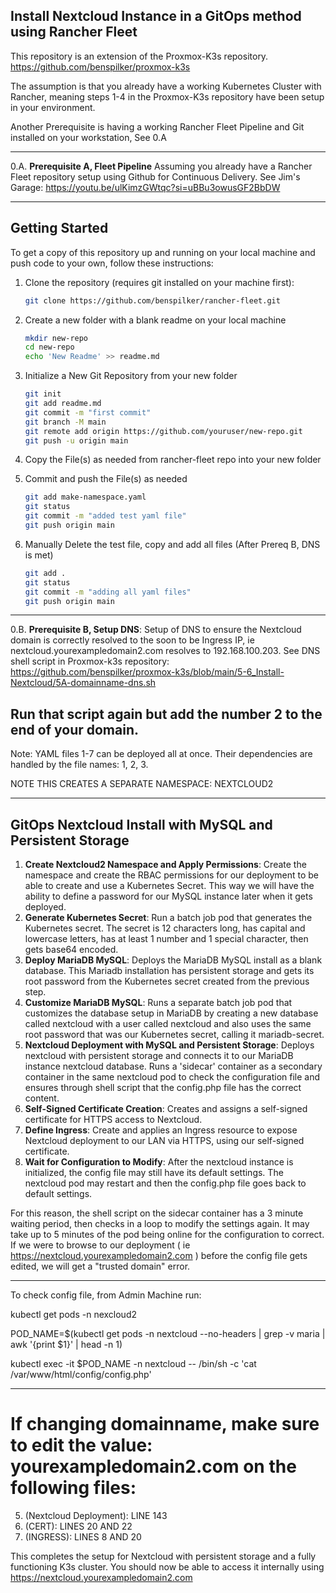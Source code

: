 ## Install Nextcloud Instance in a GitOps method using Rancher Fleet

This repository is an extension of the Proxmox-K3s repository.
https://github.com/benspilker/proxmox-k3s

The assumption is that you already have a working Kubernetes Cluster with Rancher, meaning steps 1-4 in the Proxmox-K3s repository have been setup in your environment.

Another Prerequisite is having a working Rancher Fleet Pipeline and Git installed on your workstation, See 0.A

---

0.A. **Prerequisite A, Fleet Pipeline** Assuming you already have a Rancher Fleet repository setup using Github for Continuous Delivery. See Jim's Garage: https://youtu.be/ulKimzGWtqc?si=uBBu3owusGF2BbDW

---
## Getting Started

To get a copy of this repository up and running on your local machine and push code to your own, follow these instructions:

1. Clone the repository (requires git installed on your machine first):
    ```bash
    git clone https://github.com/benspilker/rancher-fleet.git

2. Create a new folder with a blank readme on your local machine
    ```bash
    mkdir new-repo
    cd new-repo
    echo 'New Readme' >> readme.md

3. Initialize a New Git Repository from your new folder
    ```bash
    git init
    git add readme.md
    git commit -m "first commit"
    git branch -M main
    git remote add origin https://github.com/youruser/new-repo.git
    git push -u origin main

4. Copy the File(s) as needed from rancher-fleet repo into your new folder

5. Commit and push the File(s) as needed
    ```bash
    git add make-namespace.yaml
    git status
    git commit -m "added test yaml file"
    git push origin main

6. Manually Delete the test file, copy and add all files (After Prereq B, DNS is met)
      ```bash
    git add .
    git status
    git commit -m "adding all yaml files"
    git push origin main
---
0.B. **Prerequisite B, Setup DNS**: Setup of DNS to ensure the Nextcloud domain is correctly resolved to the soon to be Ingress IP, ie nextcloud.yourexampledomain2.com resolves to 192.168.100.203.
See DNS shell script in Proxmox-k3s repository: https://github.com/benspilker/proxmox-k3s/blob/main/5-6_Install-Nextcloud/5A-domainname-dns.sh

Run that script again but add the number 2 to the end of your domain.
---
Note: YAML files 1-7 can be deployed all at once. Their dependencies are handled by the file names: 1, 2, 3.

NOTE THIS CREATES A SEPARATE NAMESPACE: NEXTCLOUD2

---
## GitOps Nextcloud Install with MySQL and Persistent Storage

1. **Create Nextcloud2 Namespace and Apply Permissions**: Create the namespace and create the RBAC permissions for our deployment to be able to create and use a Kubernetes Secret. This way we will have the ability to define a password for our MySQL instance later when it gets deployed.
2. **Generate Kubernetes Secret**: Run a batch job pod that generates the Kubernetes secret. The secret is 12 characters long, has capital and lowercase letters, has at least 1 number and 1 special character, then gets base64 encoded.
3. **Deploy MariaDB MySQL**: Deploys the MariaDB MySQL install as a blank database. This Mariadb installation has persistent storage and gets its root password from the Kubernetes secret created from the previous step.
4. **Customize MariaDB MySQL**: Runs a separate batch job pod that customizes the database setup in MariaDB by creating a new database called nextcloud with a user called nextcloud and also uses the same root password that was our Kubernetes secret, calling it mariadb-secret.
5.  **Nextcloud Deployment with MySQL and Persistent Storage**: Deploys nextcloud with persistent storage and connects it to our MariaDB instance nextcloud database. Runs a 'sidecar' container as a secondary container in the same nextcloud pod to check the configuration file and ensures through shell script that the config.php file has the correct content.
6. **Self-Signed Certificate Creation**: Creates and assigns a self-signed certificate for HTTPS access to Nextcloud.
7. **Define Ingress**: Create and applies an Ingress resource to expose Nextcloud deployment to our LAN via HTTPS, using our self-signed certificate.
8. **Wait for Configuration to Modify**: After the nextcloud instance is initialized, the config file may still have its default settings. The nextcloud pod may restart and then the config.php file goes back to default settings. 

For this reason, the shell script on the sidecar container has a 3 minute waiting period, then checks in a loop to modify the settings again. It may take up to 5 minutes of the pod being online for the configuration to correct. If we were to browse to our deployment ( ie https://nextcloud.yourexampledomain2.com ) before the config file gets edited, we will get a "trusted domain" error.

---
To check config file, from Admin Machine run:

kubectl get pods -n nexcloud2

POD_NAME=$(kubectl get pods -n nextcloud --no-headers | grep -v maria | awk '{print $1}' | head -n 1)

kubectl exec -it $POD_NAME -n nextcloud -- /bin/sh -c 'cat /var/www/html/config/config.php'


<Insert Screenshot of config file Here>

---
# If changing domainname, make sure to edit the value: yourexampledomain2.com on the following files:
5. (Nextcloud Deployment): LINE 143
6. (CERT): LINES 20 AND 22
7. (INGRESS): LINES 8 AND 20

This completes the setup for Nextcloud with persistent storage and a fully functioning K3s cluster. You should now be able to access it internally using https://nextcloud.yourexampledomain2.com